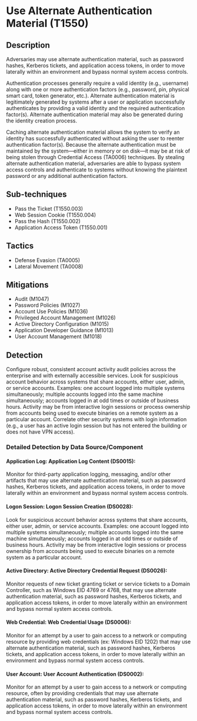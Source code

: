 # Use Alternate Authentication Material (T1550)

## Description
Adversaries may use alternate authentication material, such as password hashes, Kerberos tickets, and application access tokens, in order to move laterally within an environment and bypass normal system access controls. 

Authentication processes generally require a valid identity (e.g., username) along with one or more authentication factors (e.g., password, pin, physical smart card, token generator, etc.). Alternate authentication material is legitimately generated by systems after a user or application successfully authenticates by providing a valid identity and the required authentication factor(s). Alternate authentication material may also be generated during the identity creation process.

Caching alternate authentication material allows the system to verify an identity has successfully authenticated without asking the user to reenter authentication factor(s). Because the alternate authentication must be maintained by the system—either in memory or on disk—it may be at risk of being stolen through Credential Access (TA0006) techniques. By stealing alternate authentication material, adversaries are able to bypass system access controls and authenticate to systems without knowing the plaintext password or any additional authentication factors.


## Sub-techniques
- Pass the Ticket (T1550.003)
- Web Session Cookie (T1550.004)
- Pass the Hash (T1550.002)
- Application Access Token (T1550.001)

## Tactics
- Defense Evasion (TA0005)
- Lateral Movement (TA0008)

## Mitigations
- Audit (M1047)
- Password Policies (M1027)
- Account Use Policies (M1036)
- Privileged Account Management (M1026)
- Active Directory Configuration (M1015)
- Application Developer Guidance (M1013)
- User Account Management (M1018)

## Detection
Configure robust, consistent account activity audit policies across the enterprise and with externally accessible services. Look for suspicious account behavior across systems that share accounts, either user, admin, or service accounts. Examples: one account logged into multiple systems simultaneously; multiple accounts logged into the same machine simultaneously; accounts logged in at odd times or outside of business hours. Activity may be from interactive login sessions or process ownership from accounts being used to execute binaries on a remote system as a particular account. Correlate other security systems with login information (e.g., a user has an active login session but has not entered the building or does not have VPN access).

### Detailed Detection by Data Source/Component
#### Application Log: Application Log Content (DS0015): 
Monitor for third-party application logging, messaging, and/or other artifacts that may use alternate authentication material, such as password hashes, Kerberos tickets, and application access tokens, in order to move laterally within an environment and bypass normal system access controls.

#### Logon Session: Logon Session Creation (DS0028): 
Look for suspicious account behavior across systems that share accounts, either user, admin, or service accounts. Examples: one account logged into multiple systems simultaneously; multiple accounts logged into the same machine simultaneously; accounts logged in at odd times or outside of business hours. Activity may be from interactive login sessions or process ownership from accounts being used to execute binaries on a remote system as a particular account.

#### Active Directory: Active Directory Credential Request (DS0026): 
Monitor requests of new ticket granting ticket or service tickets to a Domain Controller, such as Windows EID 4769 or 4768, that may use alternate authentication material, such as password hashes, Kerberos tickets, and application access tokens, in order to move laterally within an environment and bypass normal system access controls.

#### Web Credential: Web Credential Usage (DS0006): 
Monitor for an attempt by a user to gain access to a network or computing resource by providing web credentials (ex: Windows EID 1202) that may use alternate authentication material, such as password hashes, Kerberos tickets, and application access tokens, in order to move laterally within an environment and bypass normal system access controls.

#### User Account: User Account Authentication (DS0002): 
Monitor for an attempt by a user to gain access to a network or computing resource, often by providing credentials that may use alternate authentication material, such as password hashes, Kerberos tickets, and application access tokens, in order to move laterally within an environment and bypass normal system access controls.

